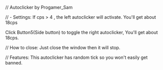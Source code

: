 // Autoclicker by Progamer_Sam

// - Settings:
If cps > 4 , the left autoclicker will activate. You'll get about 18cps

Click Button5(Side button) to toggle the right autoclicker, You'll get about 18cps.

// How to close:
Just close the window then it will stop.

// Features:
This autoclicker has random tick so you won't easily get banned.
